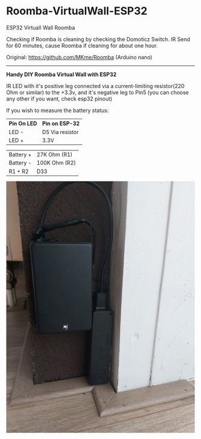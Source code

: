 # Roomba-VirtualWall-ESP32
ESP32 Virtuall Wall Roomba

Checking if Roomba is cleaning by checking the Domoticz Switch. IR Send for 60 minutes, cause Roomba if cleaning for about one hour.

Original: https://github.com/MKme/Roomba (Arduino nano)
<hr/>
<b>Handy DIY Roomba Virtual Wall with ESP32</b>

IR LED with it's positive leg connected via a current-limiting resistor(220 Ohm or similar) to the +3.3v, and it's negative leg to Pin5 (you can choose any other if you want, check esp32 pinout)

If you wish to measure the battery status:

<table>
  <tbody>
    <tr>
      <th>Pin On LED</th>
      <th>Pin on ESP-32</th>
    </tr>
    <tr>
      <td>LED -</td>
      <td>D5 Via resistor</td>
    </tr>
    <tr>
      <td>LED +</td>
      <td>3.3V</td>
    </tr>
  </tbody>
</table>

<table>
  <tbody>
    <tr>
      <td>Battery +</td>
      <td>27K Ohm (R1)</td>
    </tr>
    <tr>
      <td>Battery -</td>
      <td>100K Ohm (R2)</td>
    </tr>
    <tr>
      <td>R1 + R2</td>
      <td>D33</td>
    </tr>
  </tbody>
</table>


<p align="center">
  <a target="_blank" rel="noopener noreferrer" href="https://github.com/PatrickSt1991/Roomba-VirtualWall-ESP32/blob/main/20201220_105117.jpg"><img src="https://github.com/PatrickSt1991/Roomba-VirtualWall-ESP32/raw/main/20201220_105117.jpg" width="700" style="max-width:100%;"></a>
</p>
